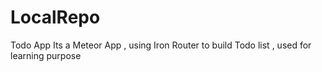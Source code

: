 # LocalRepo
Todo App
Its a Meteor App , using Iron Router to build Todo list , used for learning purpose 
